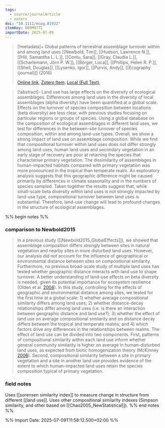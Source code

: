 ```yaml
---
tags:
  - source/journalArticle
  - zotero
doi: "10.1111/ecog.01932"
itemKey: 889M977I
importDate: 2025-07-09
---
```

>[!metadata]+
> Global patterns of terrestrial assemblage turnover within and among land uses
> [[Newbold, Tim]], [[Hudson, Lawrence N.]], [[Hill, Samantha L. L.]], [[Contu, Sara]], [[Gray, Claudia L.]], [[Scharlemann, Jörn P. W.]], [[Börger, Luca]], [[Phillips, Helen R. P.]], [[Sheil, Douglas]], [[Lysenko, Igor]], [[Purvis, Andy]], 
> [[Ecography (journal)]] (2016)
> 
> [Online link](https://nsojournals.onlinelibrary.wiley.com/doi/10.1111/ecog.01932), [Zotero Item](zotero://select/library/items/889M977I), [Local (Full Text)](file://C:/Users/aburg/Documents/references/zotero/storage/DGK8FH6C/Newbold2016_Globalpatterns.pdf), 

>[!abstract]-
>Land use has large effects on the diversity of ecological assemblages. Differences among land uses in the diversity of local assemblages (alpha diversity) have been quantified at a global scale. Effects on the turnover of species composition between locations (beta diversity) are less clear, with previous studies focusing on particular regions or groups of species. Using a global database on the composition of ecological assemblages in different land uses, we test for differences in the between-site turnover of species composition, within and among land-use types. Overall, we show a strong impact of land use on assemblage composition. While we find that compositional turnover within land uses does not differ strongly among land uses, human land uses and secondary vegetation in an early stage of recovery are poor at retaining the species that characterise primary vegetation. The dissimilarity of assemblages in human-impacted habitats compared with primary vegetation was more pronounced in the tropical than temperate realm. An exploratory analysis suggests that this geographic difference might be caused primarily by differences in climate seasonality and in the numbers of species sampled. Taken together the results suggest that, while small-scale beta diversity within land uses is not strongly impacted by land-use type, compositional turnover between land uses is substantial. Therefore, land-use change will lead to profound changes in the structure of ecological assemblages.

%% begin notes %%

### comparison to Newbold2015
>In a previous study ([[Newbold2015_GlobalEffects]]), we showed that assemblage composition differs strongly between sites in natural vegetation and nearby sites in more disturbed land uses. However, our analysis did not account for the influence of geographical or environmental distance between sites on compositional similarity. Furthermore, no previous broad-scale study of multiple land uses has tested whether geographic distance interacts with land use to shape turnover. A better understanding of land-use effects on beta diversity is needed, given its potential importance for ecosystem resilience (Olden et al. [2004](https://nsojournals.onlinelibrary.wiley.com/doi/10.1111/ecog.01932#bib-0044)).
>In this study, controlling for the effects of geographic and environmental distance among sites, we tested for the first time at a global scale: 1) whether average compositional similarity differs among land uses; 2) whether distance-decay relationships differ among land uses (i.e. is there an interaction between geographic distance and land use?); 3) whether the effect of land use on average compositional similarity and on distance decay differs between the tropical and temperate realms; and 4) which factors drive any differences in the relationships between realms. The effect of land use can be divided into two components. First, patterns of compositional similarity within each land use inform whether general community similarity is higher on average in human-disturbed land uses, as expected from biotic homogenization theory (McKinney [2006](https://nsojournals.onlinelibrary.wiley.com/doi/10.1111/ecog.01932#bib-0037)). Second, compositional similarity between a site in primary vegetation and a site in another land use provides evidence of the extent to which human-impacted land uses retain the species composition typical of primary vegetation.
### field notes
Uses [[sorensen similarity index]] to measure change in structure from different [[land use]].
Uses other compositional similarity indexes (Simpson similarity, and other based on [[Chao2005_NewStatistical]]).
%% end notes %%

%% Import Date: 2025-07-09T11:58:12.500+02:00 %%

